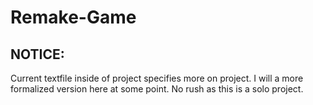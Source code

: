 # Remake-Game

## NOTICE:

Current textfile inside of project specifies more on project.  I will a more formalized version here at some point.  No
rush as this is a solo project.
